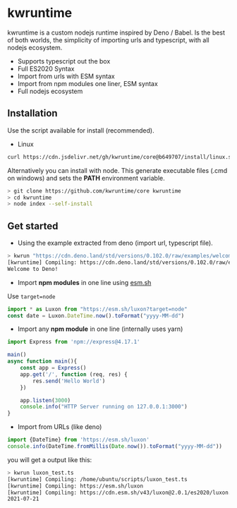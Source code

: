 # kwruntime

kwruntime is a custom nodejs runtime inspired by Deno / Babel. Is the best of both worlds, the simplicity of importing urls and typescript, with all nodejs ecosystem. 

- Supports typescript out the box
- Full ES2020 Syntax
- Import from urls with ESM syntax
- Import from npm modules one liner, ESM syntax
- Full nodejs ecosystem 


## Installation

Use the script available for install (recommended). 

* Linux 

```bash
curl https://cdn.jsdelivr.net/gh/kwruntime/core@b649707/install/linux.sh | bash
``` 


Alternatively you can install with node. This generate executable files (.cmd on windows) and sets the **PATH** environment variable. 

```bash 
> git clone https://github.com/kwruntime/core kwruntime
> cd kwruntime
> node index --self-install
```

## Get started

- Using the example extracted from deno (import url, typescript file).

```bash 
> kwrun "https://cdn.deno.land/std/versions/0.102.0/raw/examples/welcome.ts"
[kwruntime] Compiling: https://cdn.deno.land/std/versions/0.102.0/raw/examples/welcome.ts
Welcome to Deno!
``` 

- Import **npm modules** in one line using [esm.sh](https://esm.sh)

Use ```target=node```

```typescript
import * as Luxon from "https://esm.sh/luxon?target=node"
const date = Luxon.DateTime.now().toFormat("yyyy-MM-dd")
``` 



- Import any **npm module** in one line (internally uses yarn)

```typescript
import Express from 'npm://express@4.17.1'

main()
async function main(){
    const app = Express() 
    app.get('/', function (req, res) {
        res.send('Hello World')
    })

    app.listen(3000)
    console.info("HTTP Server running on 127.0.0.1:3000")
}
```


- Import from URLs (like deno)

```typescript
import {DateTime} from 'https://esm.sh/luxon'
console.info(DateTime.fromMillis(Date.now()).toFormat("yyyy-MM-dd"))
```

   you will get a output like this:

```bash 
> kwrun luxon_test.ts
[kwruntime] Compiling: /home/ubuntu/scripts/luxon_test.ts
[kwruntime] Compiling: https://esm.sh/luxon
[kwruntime] Compiling: https://cdn.esm.sh/v43/luxon@2.0.1/es2020/luxon.js
2021-07-21
```

